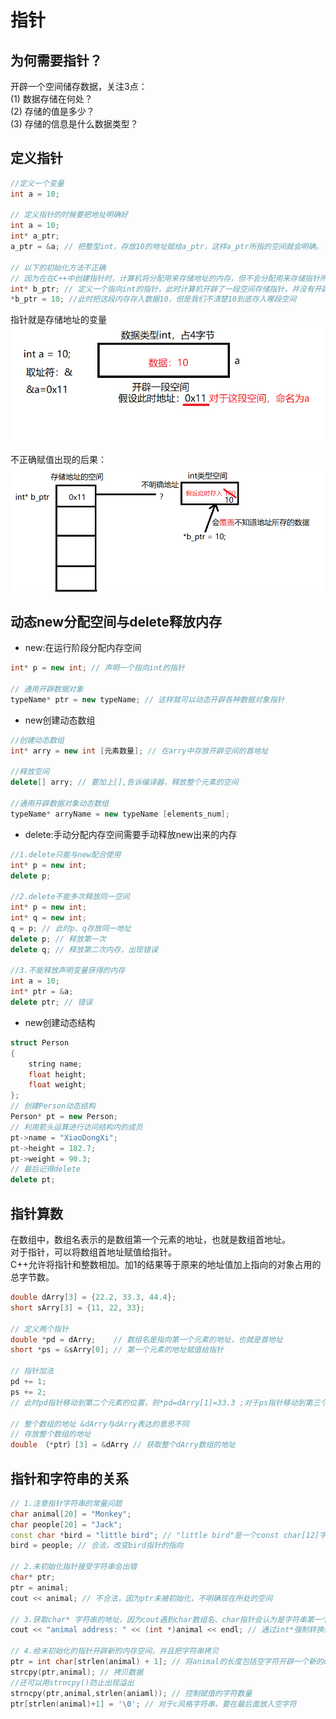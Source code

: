 # 指针
## 为何需要指针？</br>
开辟一个空间储存数据，关注3点：</br>
(1) 数据存储在何处？</br>
(2) 存储的值是多少？</br>
(3) 存储的信息是什么数据类型？</br>

## 定义指针
```cpp
//定义一个变量
int a = 10;

// 定义指针的时候要把地址明确好
int a = 10;
int* a_ptr;
a_ptr = &a; // 把整型int，存放10的地址赋给a_ptr，这样a_ptr所指的空间就会明确。

// 以下的初始化方法不正确
// 因为在在C++中创建指针时，计算机将分配用来存储地址的内存，但不会分配用来存储指针所指向的数据的内存
int* b_ptr; // 定义一个指向int的指针，此时计算机开辟了一段空间存储指针，并没有开辟存储数据的空间
*b_ptr = 10; //此时把这段内存存入数据10，但是我们不清楚10到底存入哪段空间
```
指针就是存储地址的变量</br>
![alt text](image_source/point1.png)

不正确赋值出现的后果：</br>
![alt text](image_source/point2.png)

## 动态new分配空间与delete释放内存
* new:在运行阶段分配内存空间
```cpp
int* p = new int; // 声明一个指向int的指针

// 通用开辟数据对象
typeName* ptr = new typeName; // 这样就可以动态开辟各种数据对象指针
```
* new创建动态数组
```cpp
//创建动态数组
int* arry = new int [元素数量]; // 在arry中存放开辟空间的首地址

//释放空间
delete[] arry; // 要加上[],告诉编译器，释放整个元素的空间

//通用开辟数据对象动态数组
typeName* arryName = new typeName [elements_num];
```

* delete:手动分配内存空间需要手动释放new出来的内存
```cpp
//1.delete只能与new配合使用
int* p = new int;
delete p;

//2.delete不能多次释放同一空间
int* p = new int;
int* q = new int;
q = p; // 此时p、q存放同一地址
delete p; // 释放第一次
delete q; // 释放第二次内存，出现错误

//3.不能释放声明变量获得的内存
int a = 10;
int* ptr = &a;
delete ptr; // 错误
```
* new创建动态结构
```cpp
struct Person
{
    string name;
    float height;
    float weight;
};
// 创建Person动态结构
Person* pt = new Person;
// 利用箭头运算进行访问结构内的成员
pt->name = "XiaoDongXi";
pt->height = 182.7;
pt->weight = 90.3;
// 最后记得delete
delete pt;
```

## 指针算数
在数组中，数组名表示的是数组第一个元素的地址，也就是数组首地址。</br>
对于指针，可以将数组首地址赋值给指针。</br>
C++允许将指针和整数相加。加1的结果等于原来的地址值加上指向的对象占用的总字节数。</br>
```cpp
double dArry[3] = {22.2, 33.3, 44.4};
short sArry[3] = {11, 22, 33};

// 定义两个指针
double *pd = dArry;    // 数组名是指向第一个元素的地址，也就是首地址
short *ps = &sArry[0]; // 第一个元素的地址赋值给指针

// 指针加法
pd += 1;
ps += 2;
// 此时pd指针移动到第二个元素的位置，则*pd=dArry[1]=33.3 ;对于ps指针移动到第三个元素的位置，则*ps=sArry[2]=33

// 整个数组的地址 &dArry与dArry表达的意思不同
// 存放整个数组的地址
double （*ptr）[3] = &dArry // 获取整个dArry数组的地址
```
## 指针和字符串的关系
```cpp
// 1.注意指针字符串的常量问题
char animal[20] = "Monkey";
char people[20] = "Jack";
const char *bird = "little bird"; // "little bird"是一个const char[12]字符串常量，后续不允许通过指针改变内部的值,但是可以改变指针的指向。所以要把指针定义成常量
bird = people; // 合法，改变bird指针的指向

// 2.未初始化指针接受字符串会出错
char* ptr;
ptr = animal;
cout << animal; // 不合法，因为ptr未被初始化，不明确现在所处的空间

// 3.获取char* 字符串的地址，因为cout遇到char数组名、char指针会认为是字符串第一个字符的首地址
cout << "animal address: " << (int *)animal << endl; // 通过int*强制转换输出地址

// 4.给未初始化的指针开辟新的内存空间，并且把字符串拷贝
ptr = int char[strlen(animal) + 1]; // 将animal的长度包括空字符开辟一个新的char类型空间，ptr可以指向这段新的空间
strcpy(ptr,animal); // 拷贝数据
//还可以用strncpy()防止出现溢出
strncpy(ptr,animal,strlen(aniaml)); // 控制赋值的字符数量
ptr[strlen(animal)+1] = '\0'; // 对于c风格字符串，要在最后面放入空字符


